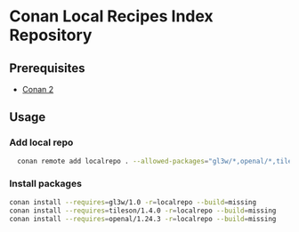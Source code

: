 # Conan Local Recipes Index Repository

## Prerequisites

* [Conan 2](https://docs.conan.io/2/)

## Usage
### Add local repo
```bash
  conan remote add localrepo . --allowed-packages="gl3w/*,openal/*,tileson/*"
```

### Install packages
```bash
conan install --requires=gl3w/1.0 -r=localrepo --build=missing
conan install --requires=tileson/1.4.0 -r=localrepo --build=missing
conan install --requires=openal/1.24.3 -r=localrepo --build=missing
```